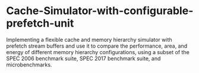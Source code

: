 # Cache-Simulator-with-configurable-prefetch-unit
Implementing a flexible cache and memory hierarchy simulator with prefetch stream buffers and use it to compare the performance, area, and energy of different memory hierarchy configurations, using a subset of the SPEC 2006 benchmark suite, SPEC 2017 benchmark suite, and microbenchmarks.



